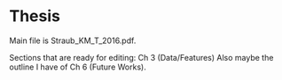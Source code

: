 # Thesis
Main file is Straub_KM_T_2016.pdf.

Sections that are ready for editing:
Ch 3 (Data/Features)
Also maybe the outline I have of Ch 6 (Future Works).